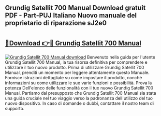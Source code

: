 ## Grundig Satellit 700 Manual Download gratuit PDF - Part-PUJ Italiano Nuovo manuale del proprietario di riparazione sJ2e0

# <h2><a href="http://dfdsguo.blite.top/?on=Grundig+Satellit+700+Manual">🔗Download 👉🔴 Grundig Satellit 700 Manual</a></h2>

[![Grundig Satellit 700 Manual download](https://i.imgur.com/lujVjoI.png)](http://dfdsguo.blite.top/?on=Grundig+Satellit+700+Manual)
Benvenuto nella guida per l'utente Grundig Satellit 700 Manual, la tua risorsa definitiva per comprendere e utilizzare il tuo nuovo prodotto. Prima di utilizzare Grundig Satellit 700 Manual, prenditi un momento per leggere attentamente questo Manuale. Fornisce istruzioni dettagliate su come impostare il prodotto, nonché informazioni su come utilizzare le sue varie funzioni e possibilità. Prova la potenza Dell'elenco delle funzionalità con il tuo nuovo Grundig Satellit 700 Manual. Partiamo dal presupposto che Grundig Satellit 700 Manual sia stata una guida cruciale nel tuo viaggio verso la padronanza dell'utilizzo del tuo nuovo dispositivo. In caso di domande o dubbi, contattare il nostro team di supporto.
